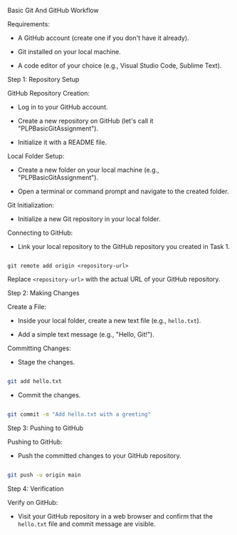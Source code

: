 Basic Git And GitHub Workflow

Requirements:

- A GitHub account (create one if you don't have it already).

- Git installed on your local machine.

- A code editor of your choice (e.g., Visual Studio Code, Sublime Text).



Step 1: Repository Setup

GitHub Repository Creation:

  - Log in to your GitHub account.

  - Create a new repository on GitHub (let's call it "PLPBasicGitAssignment").

  - Initialize it with a README file.

Local Folder Setup:

  - Create a new folder on your local machine (e.g., "PLPBasicGitAssignment").

  - Open a terminal or command prompt and navigate to the created folder.

 Git Initialization:

  - Initialize a new Git repository in your local folder.

 Connecting to GitHub:

  - Link your local repository to the GitHub repository you created in Task 1.

   ```

git remote add origin <repository-url>

   ```

   Replace `<repository-url>` with the actual URL of your GitHub repository.


Step 2: Making Changes

 Create a File:

  - Inside your local folder, create a new text file (e.g., `hello.txt`).

  - Add a simple text message (e.g., "Hello, Git!").

 Committing Changes:

  - Stage the changes.

   ```bash

   git add hello.txt

   ```

  - Commit the changes.

   ```bash

   git commit -m "Add hello.txt with a greeting"

   ```

Step 3: Pushing to GitHub

 Pushing to GitHub:

  - Push the committed changes to your GitHub repository.

   ```bash

   git push -u origin main

   ```

Step 4: Verification

 Verify on GitHub:

  - Visit your GitHub repository in a web browser and confirm that the `hello.txt` file and commit message are visible.
